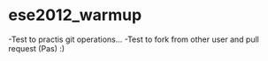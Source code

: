 ese2012_warmup
==============


-Test to practis git operations...
-Test to fork from other user and pull request (Pas) :)
